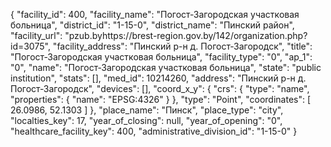 {
    "facility_id": 400,
    "facility_name": "Погост-Загородская участковая больница",
    "district_id": "1-15-0",
    "district_name": "Пинский район",
    "facility_url": "pzub.byhttps:\/\/brest-region.gov.by\/142\/organization.php?id=3075",
    "facility_address": "Пинский р-н д. Погост-Загородск",
    "title": "Погост-Загородская участковая больница",
    "facility_type": "0",
    "ap_1": "0",
    "name": "Погост-Загородская участковая больница",
    "state": "public institution",
    "stats": [],
    "med_id": 10214260,
    "address": "Пинский р-н д. Погост-Загородск",
    "devices": [],
    "coord_x_y": {
        "crs": {
            "type": "name",
            "properties": {
                "name": "EPSG:4326"
            }
        },
        "type": "Point",
        "coordinates": [
            26.0986,
            52.1303
        ]
    },
    "place_name": "Пинск",
    "place_type": "city",
    "localties_key": 17,
    "year_of_closing": null,
    "year_of_opening": "0",
    "healthcare_facility_key": 400,
    "administrative_division_id": "1-15-0"
}